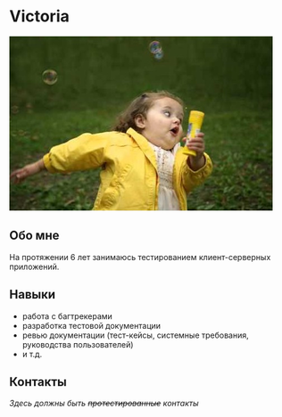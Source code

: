 # Victoria

![](img/YellowOne.jpg)


## Обо мне
На протяжении 6 лет занимаюсь тестированием клиент-серверных приложений.

## Навыки
* работа с багтрекерами
* разработка тестовой документации
* ревью документации (тест-кейсы, системные требования, руководства пользователей)
* и т.д.

## Контакты
*Здесь должны быть ~~протестированные~~ контакты*